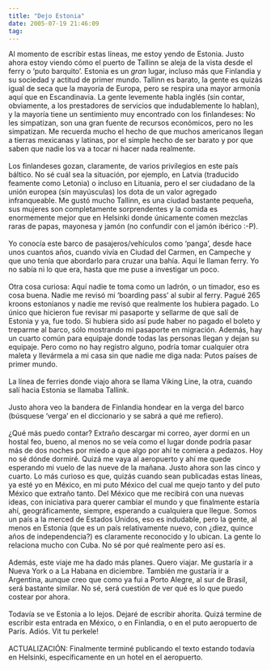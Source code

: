 ```yaml
---
title: "Dejo Estonia"
date: 2005-07-19 21:46:09
tag: 
---
```

Al momento de escribir estas líneas, me estoy yendo de Estonia. Justo
ahora estoy viendo cómo el puerto de Tallinn se aleja de la vista desde
el ferry o &#8216;puto barquito&#8217;. Estonia es un _gran_ lugar, incluso más que
Finlandia y su sociedad y actitud de primer mundo. Tallinn es barato,
la gente es quizás igual de seca que la mayoría de Europa, pero se
respira una mayor armonía aquí que en Escandinavia. La gente levemente
habla inglés (sin contar, obviamente, a los prestadores de servicios
que indudablemente lo hablan), y la mayoría tiene un sentimiento muy
encontrado con los finlandeses: No les simpatizan, son una gran fuente
de recursos económicos, pero no les simpatizan. Me recuerda mucho el
hecho de que muchos americanos llegan a tierras mexicanas y latinas,
por el simple hecho de ser barato y por que saben que nadie los va a
tocar ni hacer nada realmente.<br/><br/>
Los finlandeses gozan, claramente, de varios privilegios en este país
báltico. No sé cuál sea la situación, por ejemplo, en Latvia (traducido
feamente como Letonia) o incluso en Lituania, pero el ser ciudadano de
la unión europea (sin mayúsculas) los dota de un valor agregado
infranqueable. Me gustó mucho Tallinn, es una ciudad bastante pequeña,
sus mujeres son completamente sorprendentes y la comida es enormemente
mejor que en Helsinki donde únicamente comen mezclas raras de papas,
mayonesa y jamón (no confundir con el jamón ibérico :-P).<br/><br/>
Yo conocía este barco de pasajeros/vehículos como &#8216;panga&#8217;, desde hace
unos cuantos años, cuando vivía en Ciudad del Carmen, en Campeche y que
uno tenía que abordarlo para cruzar una bahía. Aquí le llaman ferry. Yo
no sabía ni lo que era, hasta que me puse a investigar un poco.<br/><br/>
Otra cosa curiosa: Aquí nadie te toma como un ladrón, o un timador, eso
es cosa buena. Nadie me revisó mi &#8216;boarding pass&#8217; al subir al ferry.
Pagué 265 kroons estonianos y nadie me revisó que realmente los hubiera
pagado. Lo único que hicieron fue revisar mi pasaporte y sellarme de
que salí de Estonia y ya, fue todo. Si hubiera sido así pude haber no
pagado el boleto y treparme al barco, sólo mostrando mi pasaporte en
migración. Además, hay un cuarto común para equipaje donde todas las
personas llegan y dejan su equipaje. Pero como no hay registro alguno,
podría tomar cualquier otra maleta y llevármela a mi casa sin que nadie
me diga nada: Putos países de primer mundo.<br/><br/>
La línea de ferries donde viajo ahora se llama Viking Line, la otra, cuando salí hacia Estonia se llamaba Tallink.<br/><br/>
Justo ahora veo la bandera de Finlandia hondear en la verga del barco
(búsquese &#8216;verga&#8217; en el diccionario y se sabrá a qué me refiero).<br/><br/>
¿Qué más puedo contar? Extraño descargar mi correo, ayer dormí en un
hostal feo, bueno, al menos no se veía como el lugar donde podría pasar
más de dos noches por miedo a que algo por ahí te comiera a pedazos.
Hoy no sé dónde dormiré. Quizá me vaya al aeropuerto y ahí me quede
esperando mi vuelo de las nueve de la mañana. Justo ahora son las cinco
y cuarto. Lo más curioso es que, quizás cuando sean publicadas estas
líneas, ya esté yo en México, en mi puto México del cual me quejo tanto
y del puto México que extraño tanto. Del México que me recibirá con una
nuevas ideas, con iniciativa para querer cambiar el mundo y que
finalmente estaría ahí, geográficamente, siempre, esperando a
cualquiera que llegue. Somos un país a la merced de Estados Unidos, eso
es indudable, pero la gente, al menos en Estonia (que es un país
relativamente nuevo, con ¿diez, quince años de independencia?) es
claramente reconocido y lo ubican. La gente lo relaciona mucho con
Cuba. No sé por qué realmente pero así es.<br/><br/>
Además, este viaje me ha dado más planes. Quero viajar. Me gustaría ir
a Nueva York o a La Habana en diciembre. También me gustaría ir a
Argentina, aunque creo que como ya fui a Porto Alegre, al sur de
Brasil, será bastante similar. No sé, será cuestión de ver qué es lo
que puedo costear por ahora.<br/><br/>
Todavía se ve Estonia a lo lejos. Dejaré de escribir ahorita. Quizá
termine de escribir esta entrada en México, o en Finlandia, o en el
puto aeropuerto de París. Adiós. Vit tu perkele!<br/><br/>
ACTUALIZACIÓN: Finalmente terminé publicando el texto estando todavía en Helsinki, específicamente en un hotel en el aeropuerto.<br/><br/><br/><br/>
